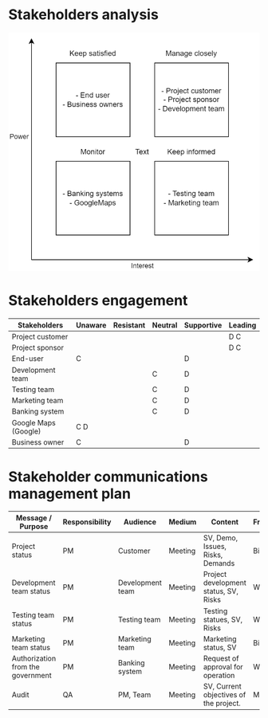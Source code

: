 # Stakeholders analysis
![Stake holders analysis chart](./assets/stakeholders-analysis.png)

# Stakeholders engagement
| Stakeholders         | Unaware | Resistant | Neutral | Supportive | Leading |
|----------------------|---------|-----------|---------|------------|---------|
| Project customer     |         |           |         |            | D C     |
| Project sponsor      |         |           |         |            | D C     |
| End-user             | C       |           |         | D          |         |
| Development team     |         |           | C       | D          |         |
| Testing team         |         |           | C       | D          |         |
| Marketing team       |         |           | C       | D          |         |
| Banking system       |         |           | C       | D          |         |
| Google Maps (Google) | C D     |           |         |            |         |
| Business owner       | C       |           |         | D          |         |

# Stakeholder communications management plan
| Message / Purpose                 | Responsibility | Audience         | Medium  | Content                                | Frequency |
|-----------------------------------|----------------|------------------|---------|----------------------------------------|-----------|
| Project status                    | PM             | Customer         | Meeting | SV, Demo, Issues, Risks, Demands       | Bi-weekly |
| Development team status           | PM             | Development team | Meeting | Project development status, SV, Risks  | Weekly    |
| Testing team status               | PM             | Testing team     | Meeting | Testing statues, SV, Risks             | Weekly    |
| Marketing team status             | PM             | Marketing team   | Meeting | Marketing status, SV                   | Bi-weekly |
| Authorization from the government | PM             | Banking system   | Meeting | Request of approval for operation      | Weekly    |
| Audit                             | QA             | PM, Team         | Meeting | SV, Current objectives of the project. | Monthly   |
